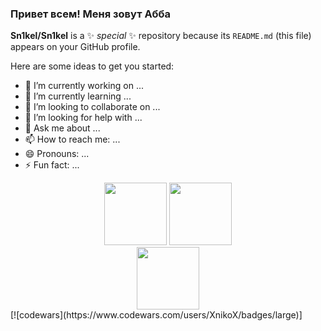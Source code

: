 ### Привет всем! Меня зовут Абба

**Sn1kel/Sn1kel** is a ✨ _special_ ✨ repository because its `README.md` (this file) appears on your GitHub profile.

Here are some ideas to get you started:

- 🔭 I’m currently working on ...
- 🌱 I’m currently learning ...
- 👯 I’m looking to collaborate on ...
- 🤔 I’m looking for help with ...
- 💬 Ask me about ...
- 📫 How to reach me: ...
- 😄 Pronouns: ...
- ⚡ Fun fact: ...
<div id="header" align="center">
  <a href="https://telegram.org/Evil28Harris0"><img src="https://media.giphy.com/media/M9gbBd9nbDrOTu1Mqx/giphy.gif" width="100"/></a>
   <a href="https://telegram.org/Evil28Harris0"><img src="https://media.giphy.com/media/M9gbBd9nbDrOTu1Mqx/giphy.gif" width="100"/></a>
</div>

<div align="center"> 
<img src="https://media.giphy.com/media/13Nc3xlO1kGg3S/giphy.gif" width="100"/>
</div>
[![codewars](https://www.codewars.com/users/XnikoX/badges/large)]
